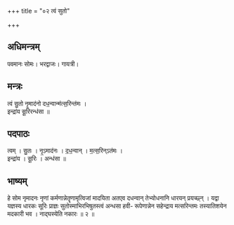 +++
title = "०२ त्वं सुतो"

+++
## अधिमन्त्रम्
पवमानः सोमः। भरद्वाजः। गायत्री।

## मन्त्रः
त्वं सु॒तो नृ॒माद॑नो दध॒न्वान्म॑त्स॒रिन्त॑मः ।  
इन्द्रा॑य सू॒रिरन्ध॑सा ॥

## पदपाठः
त्वम् । सु॒तः । नृ॒ऽमाद॑नः । द॒ध॒न्वान् । म॒त्स॒रिन्ऽत॑मः ।  
इन्द्रा॑य । सू॒रिः । अन्ध॑सा ॥

## भाष्यम्
हे सोम नृमादनः नृणां कर्मणान्नेतॄणामृत्विजां मादयिता अतएव दधन्वान् तेभ्योधनानि धारयन् प्रयच्छ्न् । यद्वा यज्ञस्य धारकः सूरिः प्राज्ञः सुतोस्माभिरभिषुतस्त्वं अन्धसा हवी- रूपेणान्नेन सहेन्द्राय मत्सरिन्तमः तस्यातिशयेन मदकारी भव । नाद्घस्येति नकारः ॥ २ ॥